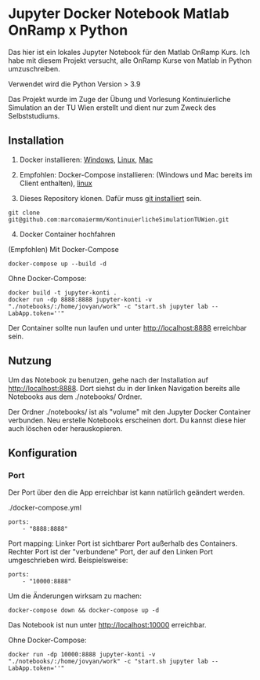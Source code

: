 # Jupyter Docker Notebook Matlab OnRamp x Python

Das hier ist ein lokales Jupyter Notebook für den Matlab OnRamp Kurs.
Ich habe mit diesem Projekt versucht, alle OnRamp Kurse von Matlab in Python umzuschreiben.

Verwendet wird die Python Version > 3.9

Das Projekt wurde im Zuge der Übung und Vorlesung Kontinuierliche Simulation an der TU Wien erstellt und dient nur zum Zweck des Selbststudiums.

## Installation

1. Docker installieren: [Windows](https://docs.docker.com/docker-for-windows/install/), [Linux](https://docs.docker.com/engine/install/), [Mac](https://docs.docker.com/docker-for-mac/install/)

2. Empfohlen: Docker-Compose installieren: (Windows und Mac bereits im Client enthalten), [linux](https://docs.docker.com/compose/install/)

3. Dieses Repository klonen. Dafür muss [git installiert](https://git-scm.com/book/de/v2/Erste-Schritte-Git-installieren) sein.

```console
git clone git@github.com:marcomaiermm/KontinuierlicheSimulationTUWien.git
```

4. Docker Container hochfahren

(Empfohlen) Mit Docker-Compose

```console
docker-compose up --build -d
```

Ohne Docker-Compose:

```console
docker build -t jupyter-konti .
docker run -dp 8888:8888 jupyter-konti -v "./notebooks/:/home/jovyan/work" -c "start.sh jupyter lab --LabApp.token=''"
```

Der Container sollte nun laufen und unter <http://localhost:8888> erreichbar sein.

## Nutzung

Um das Notebook zu benutzen, gehe nach der Installation auf <http://localhost:8888>. Dort siehst du in der linken Navigation bereits alle Notebooks aus dem ./notebooks/ Ordner.

Der Ordner ./notebooks/ ist als "volume" mit den Jupyter Docker Container verbunden. Neu erstelle Notebooks erscheinen dort. Du kannst diese hier auch löschen oder herauskopieren.

## Konfiguration

### Port

Der Port über den die App erreichbar ist kann natürlich geändert werden.

./docker-compose.yml

```docker-compose
ports:
    - "8888:8888"
```

Port mapping: Linker Port ist sichtbarer Port außerhalb des Containers. Rechter Port ist der "verbundene" Port, der auf den Linken Port umgeschrieben wird.
Beispielsweise:

```docker-compose
ports:
    - "10000:8888"
```

Um die Änderungen wirksam zu machen:

```console
docker-compose down && docker-compose up -d
```

Das Notebook ist nun unter <http://localhost:10000> erreichbar.

Ohne Docker-Compose:

```console
docker run -dp 10000:8888 jupyter-konti -v "./notebooks/:/home/jovyan/work" -c "start.sh jupyter lab --LabApp.token=''"
```
